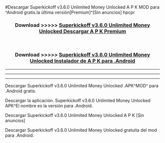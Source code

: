 #Descargar Superkickoff v3.6.0 Unlimited Money Unlocked  A P K MOD para ^Android gratis.la última versión[Premium]^[Sin anuncios] hpcpr



<div align="center">
<h3>Download >>>>> <a href="https://es-web.web.app/?es= ${title}">Superkickoff v3.6.0 Unlimited Money Unlocked  Descargar A P K Premium</a></h3><br>

<h3>Download >>>>> <a href="https://es-web.web.app/?es= ${title}">Superkickoff v3.6.0 Unlimited Money Unlocked  Instalador de A P K para .Android</a></h3>
</div>


----------------------------------------------------------

----------------------------------------------------------

----------------------------------------------------------

Descargar Superkickoff v3.6.0 Unlimited Money Unlocked  .APK^MOD^ para .Android gratis.

Descargar la aplicación. Superkickoff v3.6.0 Unlimited Money Unlocked  APK^El nombre es la versión para .Android.

Descargar Superkickoff v3.6.0 Unlimited Money Unlocked  A P K [Sin anuncios]

Descargar Superkickoff v3.6.0 Unlimited Money Unlocked  gratuita del mod para .Android.